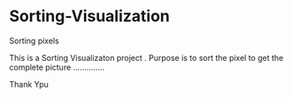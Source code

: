 # Sorting-Visualization
Sorting pixels

This is a Sorting Visualizaton project . Purpose is to sort 
the pixel to get the complete picture ..............

Thank Ypu
